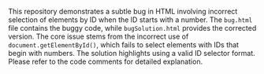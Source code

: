 This repository demonstrates a subtle bug in HTML involving incorrect selection of elements by ID when the ID starts with a number. The `bug.html` file contains the buggy code, while `bugSolution.html` provides the corrected version.  The core issue stems from the incorrect use of `document.getElementById()`, which fails to select elements with IDs that begin with numbers. The solution highlights using a valid ID selector format.  Please refer to the code comments for detailed explanation. 